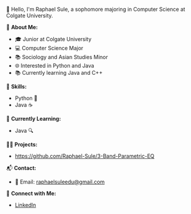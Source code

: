 👋 Hello, I'm Raphael Sule, a sophomore majoring in Computer Science at Colgate University.

🌟 **About Me:**
- 🎓 Junior at Colgate University
- 💻 Computer Science Major
- 📚 Sociology and Asian Studies Minor
- 🌐 Interested in Python and Java
- 📚 Currently learning Java and C++

🚀 **Skills:**
- Python 🐍
- Java ☕

🌱 **Currently Learning:**
- Java 🔍

👨‍💻 **Projects:**
- https://github.com/Raphael-Sule/3-Band-Parametric-EQ

📬 **Contact:**
- 📧 Email: raphaelsuleedu@gmail.com

🔗 **Connect with Me:**
- [LinkedIn](https://www.linkedin.com/in/raphael-sule)
